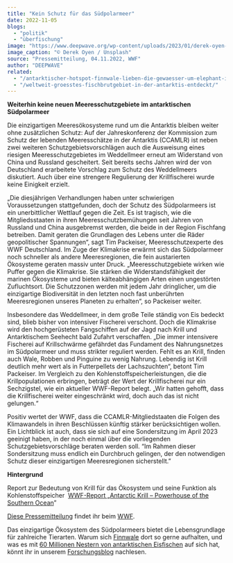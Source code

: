 ```yaml
---
title: "Kein Schutz für das Südpolarmeer"
date: 2022-11-05
blogs: 
  - "politik"
  - "überfischung"
image: "https://www.deepwave.org/wp-content/uploads/2023/01/derek-oyen-Pp-zoKs3pXQ-unsplash-scaled.jpg"
image_caption: "© Derek Oyen / Unsplash"
source: "Pressemitteilung, 04.11.2022, WWF"
author: "DEEPWAVE"
related: 
  - "/antarktischer-hotspot-finnwale-lieben-die-gewaesser-um-elephant-island/"
  - "/weltweit-groesstes-fischbrutgebiet-in-der-antarktis-entdeckt/"
---
```


**Weiterhin keine neuen Meeresschutzgebiete im antarktischen Südpolarmeer**

Die einzigartigen Meeresökosysteme rund um die Antarktis bleiben weiter ohne zusätzlichen Schutz: Auf der Jahreskonferenz der Kommission zum Schutz der lebenden Meeresschätze in der Antarktis (CCAMLR) ist neben zwei weiteren Schutzgebietsvorschlägen auch die Ausweisung eines riesigen Meeresschutzgebietes im Weddellmeer erneut am Widerstand von China und Russland gescheitert. Seit bereits sechs Jahren wird der von Deutschland erarbeitete Vorschlag zum Schutz des Weddellmeers diskutiert. Auch über eine strengere Regulierung der Krillfischerei wurde keine Einigkeit erzielt.

„Die diesjährigen Verhandlungen haben unter schwierigen Voraussetzungen stattgefunden, doch der Schutz des Südpolarmeers ist ein unerbittlicher Wettlauf gegen die Zeit. Es ist tragisch, wie die Mitgliedsstaaten in ihren Meeresschutzbemühungen seit Jahren von Russland und China ausgebremst werden, die beide in der Region Fischfang betreiben. Damit geraten die Grundlagen des Lebens unter die Räder geopolitischer Spannungen“, sagt Tim Packeiser, Meeresschutzexperte des WWF Deutschland. Im Zuge der Klimakrise erwärmt sich das Südpolarmeer noch schneller als andere Meeresregionen, die fein austarierten Ökosysteme geraten massiv unter Druck. „Meeresschutzgebiete wirken wie Puffer gegen die Klimakrise. Sie stärken die Widerstandsfähigkeit der marinen Ökosysteme und bieten kälteabhängigen Arten einen ungestörten Zufluchtsort. Die Schutzzonen werden mit jedem Jahr dringlicher, um die einzigartige Biodiversität in den letzten noch fast unberührten Meeresregionen unseres Planeten zu erhalten“, so Packeiser weiter.

Insbesondere das Weddellmeer, in dem große Teile ständig von Eis bedeckt sind, blieb bisher von intensiver Fischerei verschont. Doch die Klimakrise wird den hochgerüsteten Fangschiffen auf der Jagd nach Krill und Antarktischem Seehecht bald Zufahrt verschaffen. „Die immer intensivere Fischerei auf Krillschwärme gefährdet das Fundament des Nahrungsnetzes im Südpolarmeer und muss strikter reguliert werden. Fehlt es an Krill, finden auch Wale, Robben und Pinguine zu wenig Nahrung. Lebendig ist Krill deutlich mehr wert als in Futterpellets der Lachszuchten“, betont Tim Packeiser. Im Vergleich zu den Kohlenstoffspeicherleistungen, die die Krillpopulationen erbringen, beträgt der Wert der Krillfischerei nur ein Sechzigstel, wie ein aktueller WWF-Report belegt. „Wir hatten gehofft, dass die Krillfischerei weiter eingeschränkt wird, doch auch das ist nicht gelungen.“

Positiv wertet der WWF, dass die CCAMLR-Mitgliedstaaten die Folgen des Klimawandels in ihren Beschlüssen künftig stärker berücksichtigen wollen. Ein Lichtblick ist auch, dass sie sich auf eine Sondersitzung im April 2023 geeinigt haben, in der noch einmal über die vorliegenden Schutzgebietsvorschläge beraten werden soll. “Im Rahmen dieser Sondersitzung muss endlich ein Durchbruch gelingen, der den notwendigen Schutz dieser einzigartigen Meeresregionen sicherstellt.”

**Hintergrund**

Report zur Bedeutung von Krill für das Ökosystem und seine Funktion als Kohlenstoffspeicher  [WWF-Report „Antarctic Krill – Powerhouse of the Southern Ocean](https://www.wwf.de/fileadmin/fm-wwf/Publikationen-PDF/Meere/WWF-Australien-Krill-Report.pdf)”

[Diese Pressemitteilung](https://www.wwf.de/2022/november/kein-schutz-fuer-das-suedpolarmeer) findet ihr beim [WWF](https://www.wwf.de/).

Das einzigartige Ökosystem des Südpolarmeers bietet die Lebensgrundlage für zahlreiche Tierarten. Warum sich [Finnwale](https://www.deepwave.org/antarktischer-hotspot-finnwale-lieben-die-gewaesser-um-elephant-island/) dort so gerne aufhalten, und was es mit [60 Millionen Nestern von antarktischen Eisfischen](https://www.deepwave.org/weltweit-groesstes-fischbrutgebiet-in-der-antarktis-entdeckt/) auf sich hat, könnt ihr in unserem [Forschungsblog](https://www.deepwave.org/blogs/forschung/) nachlesen.
